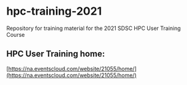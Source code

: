 # hpc-training-2021
Repository for training material for the 2021 SDSC HPC User Training Course

## HPC User Training home:
[https://na.eventscloud.com/website/21055/home/](https://na.eventscloud.com/website/21055/home/)
